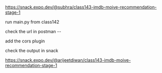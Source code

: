 https://snack.expo.dev/@subhra/class143-imdb-moive-recommendation-stage-1


run main.py from class142


check the url in postman --

add the cors plugin

check the output in snack


https://snack.expo.dev/@arijeetdiwan/class143-imdb-moive-recommendation-stage-1


